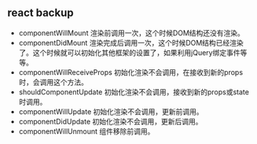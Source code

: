 ## react backup

* componentWillMount 渲染前调用一次，这个时候DOM结构还没有渲染。
* componentDidMount 渲染完成后调用一次，这个时候DOM结构已经渲染了。这个时候就可以初始化其他框架的设置了，如果利用jQuery绑定事件等等。
* componentWillReceiveProps 初始化渲染不会调用，在接收到新的props时，会调用这个方法。
* shouldComponentUpdate 初始化渲染不会调用，接收到新的props或state时调用。
* componentWillUpdate 初始化渲染不会调用，更新前调用。
* componentDidUpdate 初始化渲染不会调用，更新后调用。
* componentWillUnmount 组件移除前调用。


 


